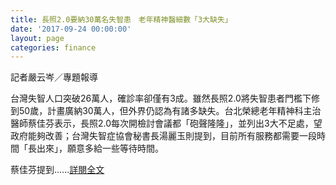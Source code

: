 ```yaml
---
title: 長照2.0要納30萬名失智患　老年精神醫細數「3大缺失」
date: '2017-09-24 00:00:00'
layout: page
categories: finance
---
```


記者嚴云岑／專題報導

台灣失智人口突破26萬人，確診率卻僅有3成。雖然長照2.0將失智患者門檻下修到50歲，計畫廣納30萬人，但外界仍認為有諸多缺失。台北榮總老年精神科主治醫師蔡佳芬表示，長照2.0每次開檢討會議都「砲聲隆隆」，並列出3大不足處，望政府能夠改善；台灣失智症協會秘書長湯麗玉則提到，目前所有服務都需要一段時間「長出來」，願意多給一些等待時間。

蔡佳芬提到......[詳閱全文](https://health.ettoday.net/news/1010290?t=%E9%95%B7%E7%85%A72.0%E8%A6%81%E7%B4%8D30%E8%90%AC%E5%90%8D%E5%A4%B1%E6%99%BA%E6%82%A3%E3%80%80%E8%80%81%E5%B9%B4%E7%B2%BE%E7%A5%9E%E9%86%AB%E7%B4%B0%E6%95%B8%E3%80%8C3%E5%A4%A7%E7%BC%BA%E5%A4%B1%E3%80%8D)